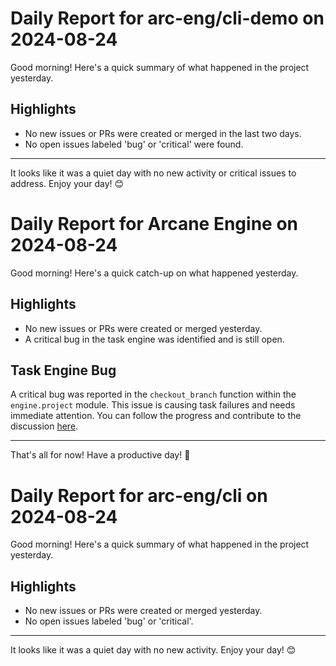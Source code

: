 # Daily Report for arc-eng/cli-demo on 2024-08-24

Good morning! Here's a quick summary of what happened in the project yesterday.

## Highlights
- No new issues or PRs were created or merged in the last two days.
- No open issues labeled 'bug' or 'critical' were found.

---

It looks like it was a quiet day with no new activity or critical issues to address. Enjoy your day! 😊


# Daily Report for Arcane Engine on 2024-08-24

Good morning! Here's a quick catch-up on what happened yesterday.

## Highlights
- No new issues or PRs were created or merged yesterday.
- A critical bug in the task engine was identified and is still open.

## Task Engine Bug
A critical bug was reported in the `checkout_branch` function within the `engine.project` module. This issue is causing task failures and needs immediate attention. You can follow the progress and contribute to the discussion [here](https://github.com/arc-eng/studio/issues/217).

---

That's all for now! Have a productive day! 🚀


# Daily Report for arc-eng/cli on 2024-08-24

Good morning! Here's a quick summary of what happened in the project yesterday.

## Highlights
- No new issues or PRs were created or merged yesterday.
- No open issues labeled 'bug' or 'critical'.

---

It looks like it was a quiet day with no new activity. Enjoy your day! 😊


